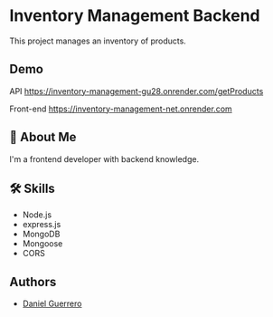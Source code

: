 
# Inventory Management Backend

This project manages an inventory of products.

## Demo

API https://inventory-management-gu28.onrender.com/getProducts

Front-end https://inventory-management-net.onrender.com

## 🚀 About Me
I'm a frontend developer with backend knowledge.

## 🛠 Skills
- Node.js
- express.js
- MongoDB
- Mongoose
- CORS
  
## Authors
- [Daniel Guerrero](https://github.com/danoGuerrero)
